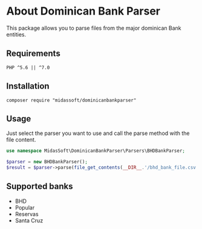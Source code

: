 # About Dominican Bank Parser

This package allows you to parse files from the major dominican Bank entities.

## Requirements

```
PHP ^5.6 || ^7.0
```

## Installation

```
composer require "midassoft/dominicanbankparser"
```

## Usage

Just select the parser you want to use and call the parse method with the file content.

```php
use namespace MidasSoft\DominicanBankParser\Parsers\BHDBankParser;

$parser = new BHDBankParser();
$result = $parser->parse(file_get_contents(__DIR__.'/bhd_bank_file.csv'));
```

## Supported banks

- BHD
- Popular
- Reservas
- Santa Cruz
